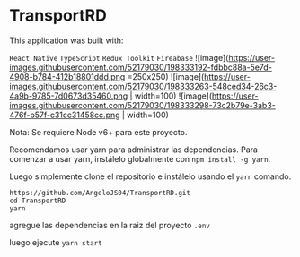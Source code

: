 # TransportRD

This application was built with:

`React Native`
`TypeScript`
`Redux Toolkit`
`Fireabase`
![image](https://user-images.githubusercontent.com/52179030/198333192-fdbbc88a-5e7d-4908-b784-412b18801ddd.png =250x250) 
![image](https://user-images.githubusercontent.com/52179030/198333263-548ced34-26c3-4a9b-9785-7d0673d35460.png | width=100)
![image](https://user-images.githubusercontent.com/52179030/198333298-73c2b79e-3ab3-476f-b57f-c31cc31458cc.png  | width=100)

Nota: Se requiere Node v6+ para este proyecto.

Recomendamos usar yarn para administrar las dependencias. Para comenzar a usar yarn, instálelo globalmente con `npm install -g yarn`.

Luego simplemente clone el repositorio e instálelo usando el `yarn` comando.

```
https://github.com/AngeloJS04/TransportRD.git
cd TransportRD
yarn
```
agregue las dependencias en la raiz del proyecto `.env`

luego ejecute `yarn start`
